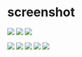 # screenshot
<img src = "https://user-images.githubusercontent.com/112672832/188889206-4f8f225a-b559-41a8-bdbf-fa9ddc84383a.png"></img>
<img src = "https://user-images.githubusercontent.com/112672832/188889230-070b79a7-8156-452e-b32f-4c61df21195a.png"></img>
<img src = "https://user-images.githubusercontent.com/112672832/188889239-d310031a-e9b9-43fd-bbce-343b0d5f2b10.png"></img>

<img src = "https://user-images.githubusercontent.com/112672832/190847173-4b101843-77bb-4b9a-8119-92af471c83b9.png"></img>
<img src = "https://user-images.githubusercontent.com/112672832/190847174-094ab0b3-b292-44f4-b7ba-df81889856fa.png"></img>
<img src = "https://user-images.githubusercontent.com/112672832/190847175-98181950-eaca-474c-acdf-c97f699eea4a.png"></img>
<img src = "https://user-images.githubusercontent.com/112672832/190847730-1f0fd1cd-1ee0-40a4-aa4e-8b44129b5ef2.png"></img>
<img src = "https://user-images.githubusercontent.com/112672832/190847869-57e90756-464f-4cd0-8f4f-9dd40a93f8e6.png"></img>

